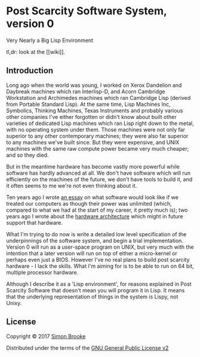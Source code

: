 # Post Scarcity Software System, version 0

Very Nearly a Big Lisp Environment

tl,dr: look at the [[wiki]].

## Introduction

Long ago when the world was young, I worked on Xerox Dandelion and Daybreak machines which ran Interlisp-D, and Acorn Cambridge Workstation and Archimedes machines which ran Cambridge Lisp (derived from Portable Standard Lisp). At the same time, Lisp Machines Inc, Symbolics, Thinking Machines, Texas Instruments and probably various other companies I've either forgotten or didn't know about built other varieties of dedicated Lisp machines which ran Lisp right down to the metal, with no operating system under them. Those machines were not only far superior to any other contemporary machines; they were also far superior to any machines we've built since. But they were expensive, and UNIX machines with the same raw compute power became very much cheaper; and so they died.

But in the meantime hardware has become vastly more powerful while software has hardly advanced at all. We don't have software which will run efficiently on the machines of the future, we don't have tools to build it, and it often seems to me we're not even thinking about it.

Ten years ago I wrote [an essay](http://blog.journeyman.cc/2006/02/post-scarcity-software.html) on what software would look like if we treated our computers as though their power was unlimited (which, compared to what we had at the start of my career, it pretty much is); two years ago I wrote about the [hardware architecture](http://blog.journeyman.cc/2014/10/post-scarcity-hardware.html) which might in future support that hardware.

What I'm trying to do now is write a detailed low level specification of the underpinnings of the software system, and begin a trial implementation. Version 0 will run as a user-space program on UNIX, but very much with the intention that a later version will run on top of either a micro-kernel or perhaps even just a BIOS. However I've no real plans to build post scarcity hardware - I lack the skills. What I'm aiming for is to be able to run on 64 bit, multiple processor hardware.

Although I describe it as a 'Lisp environment', for reasons explained in Post Scarcity Software that doesn't mean you will program it in Lisp. It means that the underlying representation of things in the system is Lispy, not Unixy.

## License

Copyright © 2017 [Simon Brooke](mailto:simon@journeyman.cc)

Distributed under the terms of the 
[GNU General Public License v2](http://www.gnu.org/licenses/gpl-2.0.html)
